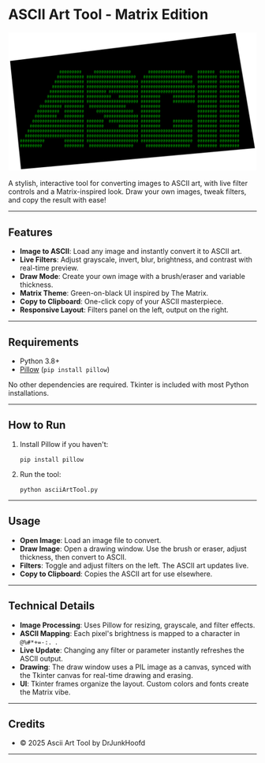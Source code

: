 # ASCII Art Tool - Matrix Edition

<p align="center">
  <img src="ASCIILogo.png" alt="ASCII Logo" width="580"/>
</p>

A stylish, interactive tool for converting images to ASCII art, with live filter controls and a Matrix-inspired look. Draw your own images, tweak filters, and copy the result with ease!

---

## Features

- **Image to ASCII**: Load any image and instantly convert it to ASCII art.
- **Live Filters**: Adjust grayscale, invert, blur, brightness, and contrast with real-time preview.
- **Draw Mode**: Create your own image with a brush/eraser and variable thickness.
- **Matrix Theme**: Green-on-black UI inspired by The Matrix.
- **Copy to Clipboard**: One-click copy of your ASCII masterpiece.
- **Responsive Layout**: Filters panel on the left, output on the right.

---

## Requirements

- Python 3.8+
- [Pillow](https://pypi.org/project/Pillow/) (`pip install pillow`)

No other dependencies are required. Tkinter is included with most Python installations.

---

## How to Run

1. Install Pillow if you haven't:
   ```
   pip install pillow
   ```
2. Run the tool:
   ```
   python asciiArtTool.py
   ```

---

## Usage

- **Open Image**: Load an image file to convert.
- **Draw Image**: Open a drawing window. Use the brush or eraser, adjust thickness, then convert to ASCII.
- **Filters**: Toggle and adjust filters on the left. The ASCII art updates live.
- **Copy to Clipboard**: Copies the ASCII art for use elsewhere.

---

## Technical Details

- **Image Processing**: Uses Pillow for resizing, grayscale, and filter effects.
- **ASCII Mapping**: Each pixel's brightness is mapped to a character in `@%#*+=-:. `.
- **Live Update**: Changing any filter or parameter instantly refreshes the ASCII output.
- **Drawing**: The draw window uses a PIL image as a canvas, synced with the Tkinter canvas for real-time drawing and erasing.
- **UI**: Tkinter frames organize the layout. Custom colors and fonts create the Matrix vibe.

---

## Credits

- © 2025 Ascii Art Tool by DrJunkHoofd

---
